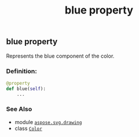 ﻿---
title: blue property
second_title: Aspose.SVG for Python via .NET API References
description: 
type: docs
weight: 440
url: /python-net/aspose.svg.drawing/color/blue/
is_root: false
---

## blue property


Represents the blue component of the color.
### Definition:
```python
@property
def blue(self):
    ...
```

### See Also
* module [`aspose.svg.drawing`](../../)
* class [`Color`](/svg/python-net/aspose.svg.drawing/color)

